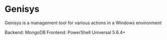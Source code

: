 # Genisys

Genisys is a management tool for various actions in a Windows environment

Backend: MongoDB
Frontend: PowerShell Universal 5.6.4+
